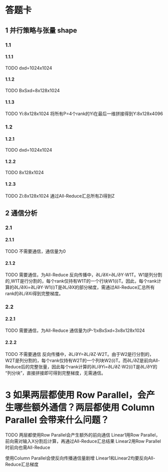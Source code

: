 # 答题卡

## 1 并行策略与张量 shape

### 1.1

#### 1.1.1
TODO
dxd=1024x1024
#### 1.1.2
TODO
BxSxd=8x128x1024
#### 1.1.3
TODO
Yi:8x128x1024
将所有P=4个rank的Yi在最后一维拼接得到Y:8x128x4096
### 1.2


#### 1.2.1
TODO
dxd=1024x1024
#### 1.2.2
TODO
8x128x1024
#### 1.2.3
TODO
Zi:8x128x1024
通过All-Reduce汇总所有Zi得到Z
## 2 通信分析

### 2.1

#### 2.1.1
TODO
不需要通信，通信量为0
#### 2.1.2
TODO
需要通信，为All-Reduce
反向传播中，∂L/∂X=∂L/∂Y⋅W1T。W1是列分割的,W1T是行分割的，每个rank仅持有W1T的一个行块W1(i)T。因此，每个rank计算的∂L/∂Xi=∂L/∂Y⋅W1(i)T是∂L/∂X的部分梯度，需通过All-Reduce汇总所有rank的∂L/∂Xi得到完整梯度。
### 2.2

#### 2.2.1
TODO
需要通信，为All-Reduce
通信量为(P-1)xBxSxd=3x8x128x1024
#### 2.2.2
TODO
不需要通信
反向传播中，∂L/∂Y=∂L/∂Z⋅W2T。由于W2是行分割的，W2T是列分割的，每个rank仅持有W2T的一个列块W2(i)T。而∂L/∂Z是前向All-Reduce后的完整张量，因此每个rank计算的∂L/∂Yi=∂L/∂Z⋅W2(i)T是∂L/∂Y的 “列分块”，直接拼接即可得到完整梯度，无需通信。
# 3 如果两层都使用 Row Parallel，会产生哪些额外通信？两层都使用 Column Parallel 会带来什么问题？
TODO
两层都使用Row Parallel会产生额外的前向通信
Linear1用Row Parallel，前向需对输入X分割后计算，再通过All-Reduce汇总结果
Linear2用Row Parallel时前向也需All-Reduce

使用Column Parallel会使反向传播通信量剧增
Linear1和Linear2均要反向All-Reduce汇总梯度